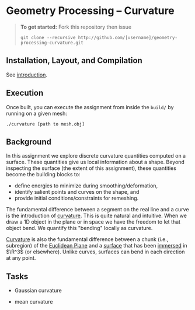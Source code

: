 # Geometry Processing – Curvature 

> **To get started:** Fork this repository then issue
> 
>     git clone --recursive http://github.com/[username]/geometry-processing-curvature.git
>

## Installation, Layout, and Compilation

See
[introduction](http://github.com/alecjacobson/geometry-processing-introduction).

## Execution

Once built, you can execute the assignment from inside the `build/` by running
on a given mesh:

    ./curvature [path to mesh.obj]

## Background

In this assignment we explore discrete curvature quantities computed on a
surface. These quantities give us local information about a shape. Beyond
inspecting the surface (the extent of this assignment), these quantities become
the building blocks to:

 - define energies to minimize during smoothing/deformation,
 - identify salient points and curves on the shape, and 
 - provide initial conditions/constraints for remeshing.

The fundamental difference between a segment on the real line and a curve is
the introduction of 
[curvature](https://en.wikipedia.org/wiki/Curvature). This is quite natural and
intuitive. When we draw a 1D object in the plane or in space we have the
freedom to let that object bend. We quantify this "bending" locally as
curvature.

[Curvature](https://en.wikipedia.org/wiki/Curvature#Surfaces) is also the
fundamental difference between a chunk (i.e., subregion) of the [Euclidean
Plane](https://en.wikipedia.org/wiki/Plane_(geometry)) and a
[surface](https://en.wikipedia.org/wiki/Surface_(mathematics)) that has been
[immersed](https://en.wikipedia.org/wiki/Immersion_(mathematics)) in $\R^3$ (or
elsewhere). Unlike curves, surfaces can bend in each direction at any point.

## Tasks

- Gaussian curvature

- mean curvature 
